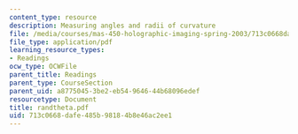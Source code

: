 ```yaml
---
content_type: resource
description: Measuring angles and radii of curvature
file: /media/courses/mas-450-holographic-imaging-spring-2003/713c0668dafe485b98184b8e46ac2ee1_randtheta.pdf
file_type: application/pdf
learning_resource_types:
- Readings
ocw_type: OCWFile
parent_title: Readings
parent_type: CourseSection
parent_uid: a8775045-3be2-eb54-9646-44b68096edef
resourcetype: Document
title: randtheta.pdf
uid: 713c0668-dafe-485b-9818-4b8e46ac2ee1
---
```

